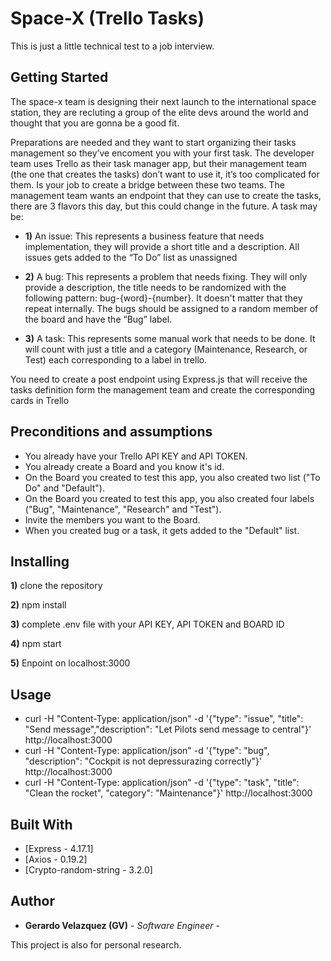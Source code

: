 # Space-X (Trello Tasks)

This is just a little technical test to a job interview.

## Getting Started

The space-x team is designing their next launch to the international space station, they are recluting a group of the elite devs around the world and thought that you are gonna be a good fit.

Preparations are needed and they want to start organizing their tasks management so they’ve encoment you with your first task. The developer team uses Trello as their task manager app, but their management team (the one that creates the tasks) don’t want to use it, it’s too complicated for them. Is your job to create a bridge between these two teams.
The management team wants an endpoint that they can use to create the tasks, there are 3 flavors this day, but this could change in the future. A task may be:

- **1)** An issue: This represents a business feature that needs implementation, they will provide a short title and a description. All issues gets added to the “To Do” list as unassigned

- **2)** A bug: This represents a problem that needs fixing. They will only provide a description, the title needs to be randomized with the following pattern: bug-{word}-{number}. It doesn't matter that they repeat internally. The bugs should
be assigned to a random member of the board and have the “Bug” label.

- **3)** A task: This represents some manual work that needs to be done. It will count with just a title and a category (Maintenance, Research, or Test) each corresponding to a label in trello.


You need to create a post endpoint using Express.js that will receive the tasks
definition form the management team and create the corresponding cards in Trello


## Preconditions and assumptions

- You already have your Trello API KEY and API TOKEN.
- You already create a Board and you know it's id.
- On the Board you created to test this app, you also created two list ("To Do" and "Default").
- On the Board you created to test this app, you also created four labels ("Bug", "Maintenance", "Research" and "Test").
- Invite the members you want to the Board.
- When you created bug or a task, it gets added to the "Default" list.


## Installing

**1)** clone the repository

**2)** npm install

**3)** complete .env file with your API KEY, API TOKEN and BOARD ID

**4)** npm start

**5)** Enpoint on localhost:3000


## Usage

- curl -H "Content-Type: application/json" -d '{"type": "issue", "title": "Send message","description": "Let Pilots send message to central"}' http://localhost:3000
- curl -H "Content-Type: application/json" -d '{"type": "bug", "description": "Cockpit is not depressurazing correctly"}' http://localhost:3000
- curl -H "Content-Type: application/json" -d '{"type": "task", "title": "Clean the rocket", "category": "Maintenance"}' http://localhost:3000


## Built With

* [Express - 4.17.1]
* [Axios - 0.19.2]
* [Crypto-random-string - 3.2.0]


## Author

* **Gerardo Velazquez (GV)** - *Software Engineer* -

This project is also for personal research.
